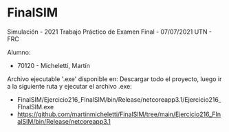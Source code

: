 # FinalSIM

Simulación - 2021
Trabajo Práctico de Examen Final - 07/07/2021
UTN - FRC

Alumno: 
- 70120 -  Micheletti, Martín

Archivo ejecutable '.exe' disponible en: 
Descargar todo el proyecto, luego ir a la siguiente ruta y ejecutar el archivo .exe:
- FinalSIM/Ejercicio216_FInalSIM/bin/Release/netcoreapp3.1/Ejercicio216_FInalSIM.exe
- https://github.com/martinmicheletti/FinalSIM/tree/main/Ejercicio216_FInalSIM/bin/Release/netcoreapp3.1
